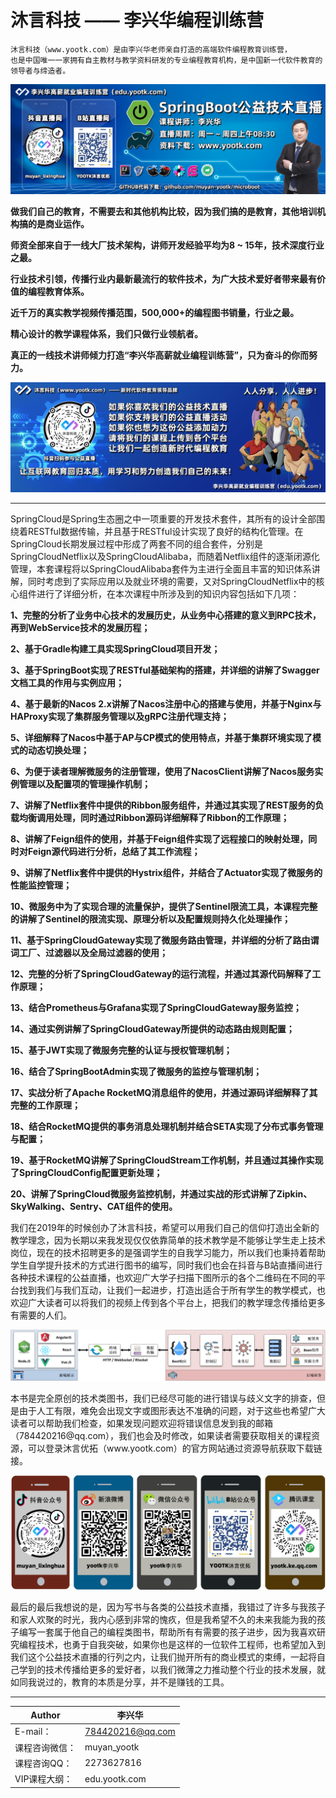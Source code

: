 沐言科技 —— 李兴华编程训练营
===========================
```
沐言科技（www.yootk.com）是由李兴华老师亲自打造的高端软件编程教育训练营，
也是中国唯一一家拥有自主教材与教学资料研发的专业编程教育机构，是中国新一代软件教育的领导者与缔造者。
```
![沐言科技](readme/muyan-yootk-a.png "沐言科技")
<strong>
<p>做我们自己的教育，不需要去和其他机构比较，因为我们搞的是教育，其他培训机构搞的是商业运作。</p>
<p>师资全部来自于一线大厂技术架构，讲师开发经验平均为8 ~ 15年，技术深度行业之最。</p>
<p>行业技术引领，传播行业内最新最流行的软件技术，为广大技术爱好者带来最有价值的编程教育体系。</p>
<p>近千万的真实教学视频传播范围，500,000+的编程图书销量，行业之最。</p>
<p>精心设计的教学课程体系，我们只做行业领航者。</p>
<p>真正的一线技术讲师倾力打造“李兴华高薪就业编程训练营”，只为奋斗的你而努力。</p></strong>
<img src="readme/muyan-yootk-b.png">

****

<p>SpringCloud是Spring生态圈之中一项重要的开发技术套件，其所有的设计全部围绕着RESTful数据传输，并且基于RESTful设计实现了良好的结构化管理。在SpringCloud长期发展过程中形成了两套不同的组合套件，分别是SpringCloudNetflix以及SpringCloudAlibaba，而随着Netflix组件的逐渐闭源化管理，本套课程将以SpringCloudAlibaba套件为主进行全面且丰富的知识体系讲解，同时考虑到了实际应用以及就业环境的需要，又对SpringCloudNetflix中的核心组件进行了详细分析，在本次课程中所涉及到的知识内容包括如下几项：</p>
<p><strong>1、完整的分析了业务中心技术的发展历史，从业务中心搭建的意义到RPC技术，再到WebService技术的发展历程；</strong></p>
<p><strong>2、基于Gradle构建工具实现SpringCloud项目开发；</strong></p>
<p><strong>3、基于SpringBoot实现了RESTful基础架构的搭建，并详细的讲解了Swagger文档工具的作用与实例应用；</strong></p>
<p><strong>4、基于最新的Nacos 2.x讲解了Nacos注册中心的搭建与使用，并基于Nginx与HAProxy实现了集群服务管理以及gRPC注册代理支持；</strong></p>
<p><strong>5、详细解释了Nacos中基于AP与CP模式的使用特点，并基于集群环境实现了模式的动态切换处理；</strong></p>
<p><strong>6、为便于读者理解微服务的注册管理，使用了NacosClient讲解了Nacos服务实例管理以及配置项的管理操作机制；</strong></p>
<p><strong>7、讲解了Netflix套件中提供的Ribbon服务组件，并通过其实现了REST服务的负载均衡调用处理，同时通过Ribbon源码详细解释了Ribbon的工作原理；</strong></p>
<p><strong>8、讲解了Feign组件的使用，并基于Feign组件实现了远程接口的映射处理，同时对Feign源代码进行分析，总结了其工作流程；</strong></p>
<p><strong>9、讲解了Netflix套件中提供的Hystrix组件，并结合了Actuator实现了微服务的性能监控管理；</strong></p>
<p><strong>10、微服务中为了实现合理的流量保护，提供了Sentinel限流工具，本课程完整的讲解了Sentinel的限流实现、原理分析以及配置规则持久化处理操作；</strong></p>
<p><strong>11、基于SpringCloudGateway实现了微服务路由管理，并详细的分析了路由谓词工厂、过滤器以及全局过滤器的使用；</strong></p>
<p><strong>12、完整的分析了SpringCloudGateway的运行流程，并通过其源代码解释了工作原理；</strong></p>
<p><strong>13、结合Prometheus与Grafana实现了SpringCloudGateway服务监控；</strong></p>
<p><strong>14、通过实例讲解了SpringCloudGateway所提供的动态路由规则配置；</strong></p>
<p><strong>15、基于JWT实现了微服务完整的认证与授权管理机制；</strong></p>
<p><strong>16、结合了SpringBootAdmin实现了微服务的监控与管理机制；</strong></p>
<p><strong>17、实战分析了Apache RocketMQ消息组件的使用，并通过源码详细解释了其完整的工作原理；</strong></p>
<p><strong>18、结合RocketMQ提供的事务消息处理机制并结合SETA实现了分布式事务管理与配置；</strong></p>
<p><strong>19、基于RocketMQ讲解了SpringCloudStream工作机制，并且通过其操作实现了SpringCloudConfig配置更新处理；</strong></p>
<p><strong>20、讲解了SpringCloud微服务监控机制，并通过实战的形式讲解了Zipkin、SkyWalking、Sentry、CAT组件的使用。</strong></p>

<p>我们在2019年的时候创办了沐言科技，希望可以用我们自己的信仰打造出全新的教学理念，因为长期以来我发现仅仅依靠简单的技术教学是不能够让学生走上技术岗位，现在的技术招聘更多的是强调学生的自我学习能力，所以我们也秉持着帮助学生自学提升技术的方式进行图书的编写，同时我们也会在抖音与B站直播间进行各种技术课程的公益直播，也欢迎广大学子扫描下图所示的各个二维码在不同的平台找到我们与我们互动，让我们一起进步，打造出适合于所有学生的教学模式，也欢迎广大读者可以将我们的视频上传到各个平台上，把我们的教学理念传播给更多有需要的人们。</p>
<p><img src="readme/muyan-yootk-f.png"></p>
<p>本书是完全原创的技术类图书，我们已经尽可能的进行错误与歧义文字的排查，但是由于人工有限，难免会出现文字或图形表达不准确的问题，对于这些也希望广大读者可以帮助我们检查，如果发现问题欢迎将错误信息发到我的邮箱（784420216@qq.com），我们也会及时修改，如果读者需要获取相关的课程资源，可以登录沐言优拓（www.yootk.com）的官方网站通过资源导航获取下载链接。</p>
<p><img src="readme/muyan-yootk-g.png"></p>
<p>最后的最后我想说的是，因为写书与各类的公益技术直播，我错过了许多与我孩子和家人欢聚的时光，我内心感到非常的愧疚，但是我希望不久的未来我能为我的孩子编写一套属于他自己的编程类图书，帮助所有有需要的孩子进步，因为我喜欢研究编程技术，也勇于自我突破，如果你也是这样的一位软件工程师，也希望加入到我们这个公益技术直播的行列之内，让我们抛开所有的商业模式的束缚，一起将自己学到的技术传播给更多的爱好者，以我们微薄之力推动整个行业的技术发展，就如同我说过的，教育的本质是分享，并不是赚钱的工具。</p>

****

|Author|李兴华|
|---|---
|E-mail：|784420216@qq.com
|课程咨询微信：|muyan_yootk
|课程咨询QQ：|2273627816
|VIP课程大纲：|edu.yootk.com

